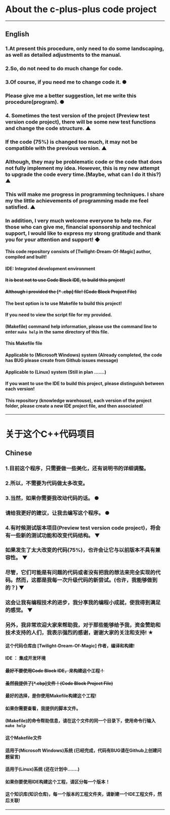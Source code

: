 # About the c-plus-plus code project

---

## English

### 1.At present this procedure, only need to do some landscaping, as well as detailed adjustments to the manual.

### 2.So, do not need to do much change for code.

### 3.Of course, if you need me to change code it. ●
### Please give me a better suggestion, let me write this procedure(program). ●

### 4. Sometimes the test version of the project (Preview test version code project), there will be some new test functions and change the code structure. ▲
### If the code (75%) is changed too much, it may not be compatible with the previous version. ▲
### Although, they may be problematic code or the code that does not fully implement my idea. However, this is my new attempt to upgrade the code every time.(Maybe, what can I do it this?) ▲
### This will make me progress in programming techniques. I share my the little achievements of programming made me feel satisfied. ▲
### In addition, I very much welcome everyone to help me. For those who can give me, financial sponsorship and technical support, I would like to express my strong gratitude and thank you for your attention and support! ◆


#### This code repository consists of [Twilight-Dream-Of-Magic] author, compiled and built!

#### IDE: Integrated development environment

#### ~~It is best not to use Code Block IDE, to build this project!~~

#### ~~Although i provided the [* .cbp] file! (Code Block Project File)~~



#### The best option is to use Makefile to build this project!

#### If you need to view the script file for my provided.

#### (Makefile) command help information, please use the command line to enter `make help` in the same directory of this file.



#### This Makefile file

#### Applicable to (Microsoft Windows) system (Already completed, the code has BUG please create from Github issues message)

#### Applicable to (Linux) system (Still in plan .......)



#### If you want to use the IDE to build this project, please distinguish between each version!

#### This repository (knowledge warehouse), each version of the project folder, please create a new IDE project file, and then associated!

---

# 关于这个C++代码项目

## Chinese

### 1.目前这个程序，只需要做一些美化，还有说明书的详细调整。

### 2.所以，不需要为代码做太多改变。

### 3.当然，如果你需要我改动代码的话。 ●
### 请给我更好的建议，让我去编写这个程序。 ●

### 4.有时候测试版本项目(Preview test version code project)，将会有一些新的测试功能和改变代码结构。 ▼
### 如果发生了太大改变的代码(75%)，也许会让它与以前版本不具有兼容性。 ▼
### 尽管，它们可能是有问题的代码或者没有把我的想法来完全实现的代码。然而，这都是我每一次升级代码的新尝试。(也许，我能够做到的？) ▼
### 这会让我有编程技术的进步，我分享我的编程小成就，使我得到满足的感觉。 ▼
### 另外，我非常欢迎大家来帮助我，对于那些能够给予我，资金赞助和技术支持的人们，我表示强烈的感谢，谢谢大家的关注和支持! ★



#### 这个代码仓库由 [Twilight-Dream-Of-Magic] 作者，编译和构建!

#### IDE ： 集成开发环境

#### ~~最好不要使用Code Block IDE，来构建这个工程！~~

#### ~~虽然我提供了[*.cbp]文件！(Code Block Project File)~~



#### 最好的选择，是你使用Makefile构建这个工程!

#### 如果你需要查看，我提供的脚本文件。

#### (Makefile)的命令帮助信息，请在这个文件的同一个目录下，使用命令行输入 `make help`



#### 这个Makefile文件

#### 适用于(Microsoft Windows)系统 (已经完成，代码有BUG请在Github上创建问题留言)

#### 适用于(Linux)系统 (还在计划中.......)



#### 如果你要使用IDE构建这个工程，请区分每一个版本！

#### 这个知识库(知识仓库)，每一个版本的工程文件夹，请新建一个IDE工程文件，然后关联!

---

